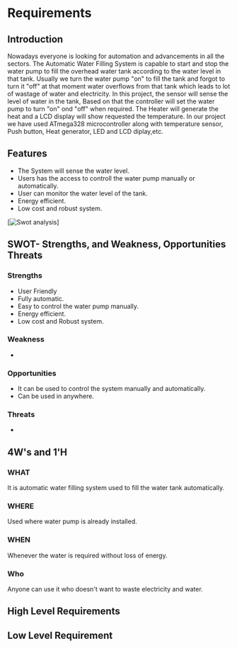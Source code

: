 # Requirements

## Introduction

Nowadays everyone is looking for automation and advancements in all the sectors. The Automatic Water Filling System is capable to start and stop the water pump to fill the overhead water tank according to the water level in that tank. 
Usually we turn the water pump "on" to fill the tank and forgot to turn it "off" at that moment water overflows from that tank which leads to lot of wastage of water and electricity.
In this project, the sensor will sense the level of water in the tank, Based on that the controller will set the water pump to turn "on" ond "off" when required. The Heater will generate the heat and a LCD display will show requested the temperature. In our project we have used ATmega328 microcontroller along with temperature sensor, Push button, Heat generator, LED and LCD diplay,etc.

## Features

* The System will sense the water level.
* Users has the access to controll the water pump manually or automatically.
* User can monitor the water level of the tank.
* Energy efficient.
* Low cost and robust system.

[![Swot analysis]()]
## SWOT- Strengths, and Weakness, Opportunities Threats

### Strengths

* User Friendly
* Fully automatic.
* Easy to control the water pump manually.
* Energy efficient.
* Low cost and Robust system.


### Weakness

* 

### Opportunities

* It can be used to control the system manually and automatically.
* Can be used in anywhere.

### Threats

* 

## 4W's and 1'H

### WHAT 

It is automatic water filling system used to fill the water tank automatically.

### WHERE 

Used where water pump is already installed. 

### WHEN 

Whenever the water is required without loss of energy.

### Who

Anyone can use it who doesn't want to waste electricity and water.

## High Level Requirements



## Low Level Requirement








